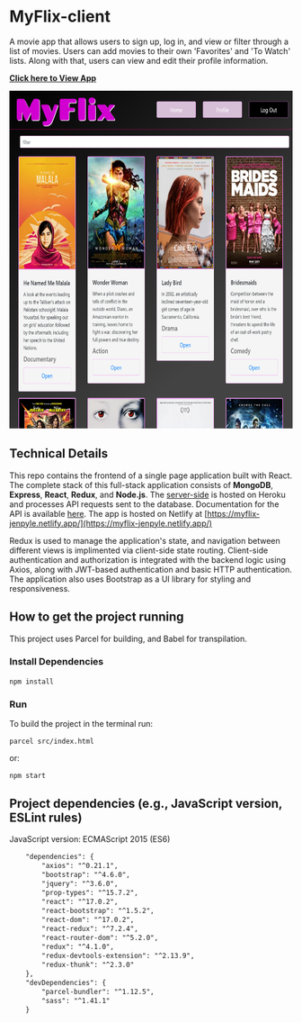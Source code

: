 # MyFlix-client
A movie app that allows users to sign up, log in, and view or filter through a list of movies. Users can add movies to their own 'Favorites' and 'To Watch' lists. Along with that, users can view and edit their profile information.

**[Click here to View App](https://myflix-jenpyle.netlify.app/)**

<p align="center">
<img alt="Demo video" src="./src/img/myFlix-main.PNG" height="600">
</p>

## Technical Details
This repo contains the frontend of a single page application built with React. The complete stack of this full-stack application consists of **MongoDB**, **Express**, **React**, **Redux**, and **Node.js**. The [server-side](https://github.com/jenpyle/myFlix-server) is hosted on Heroku and processes API requests sent to the database. Documentation for the API is available [here](https://jennysflix.herokuapp.com/documentation.html). The app is hosted on Netlify at [https://myflix-jenpyle.netlify.app/](https://myflix-jenpyle.netlify.app/)

Redux is used to manage the application's state, and navigation between different views is implimented via client-side state routing. Client-side authentication and authorization is integrated with the backend logic using Axios, along with JWT-based authentication and basic HTTP authentication. The application also uses Bootstrap as a UI library for styling and responsiveness.

## How to get the project running
This project uses Parcel for building, and Babel for transpilation.


### Install Dependencies

```
npm install
```

### Run

To build the project in the terminal run:
```
parcel src/index.html
```
or:
```
npm start
```


## Project dependencies (e.g., JavaScript version, ESLint rules)
JavaScript version: ECMAScript 2015 (ES6)
```
  	"dependencies": {
		"axios": "^0.21.1",
		"bootstrap": "^4.6.0",
		"jquery": "^3.6.0",
		"prop-types": "^15.7.2",
		"react": "^17.0.2",
		"react-bootstrap": "^1.5.2",
		"react-dom": "^17.0.2",
		"react-redux": "^7.2.4",
		"react-router-dom": "^5.2.0",
		"redux": "^4.1.0",
		"redux-devtools-extension": "^2.13.9",
		"redux-thunk": "^2.3.0"
	},
	"devDependencies": {
		"parcel-bundler": "^1.12.5",
		"sass": "^1.41.1"
	}
```
